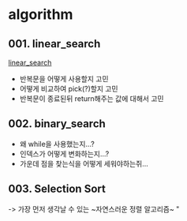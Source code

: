 # algorithm

## 001. linear_search
[linear_search](https://github.com/MIINII/algorithm/blob/main/001_linear_search.js)
* 반복문을 어떻게 사용할지 고민
* 어떻게 비교하여 pick(?)할지 고민
* 반복문이 종료된뒤 return해주는 값에 대해서 고민

## 002. binary_search
* 왜 while을 사용했는지...?
* 인덱스가 어떻게 변화하는지...?
* 가운데 점을 찾는식을 어떻게 세워야하는쥐...

## 003. Selection Sort
-> 가장 먼저 생각날 수 있는 ~자연스러운 정렬 알고리즘~
"   